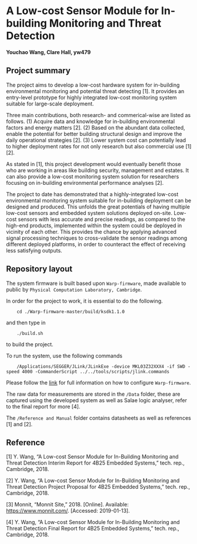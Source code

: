 # A Low-cost Sensor Module for In-building Monitoring and Threat Detection

**Youchao Wang, Clare Hall, yw479**

## Project summary
The project aims to develop a low-cost hardware system for in-building environmental monitoring and potential threat detecting [1]. It provides an entry-level prototype for highly integrated low-cost monitoring system suitable for large-scale deployment.

Three main contributions, both research- and commerical-wise are listed as follows. (1) Acquire data and knowledge for in-building environmental factors and energy matters [2]. (2) Based on the abundant data collected, enable the potential for better building structural design and improve the daily operational strategies [2]. (3) Lower system cost can potentially lead to higher deployment rates for not only research but also commercial use [1][2].

As stated in [1], this project development would eventually benefit those who are working in areas like building security, management and estates. It can also provide a low-cost monitoring system solution for researchers focusing on in-building environmental performance analyses [2].

The project to date has demonstrated that a highly-integrated low-cost environmental monitoring system suitable for in-building deployment can be designed and produced. This unfolds the great potentials of having multiple low-cost sensors and embedded system solutions deployed on-site. Low-cost sensors with less accurate and precise readings, as compared to the high-end products, implemented within the system could be deployed in vicinity of each other. This provides the chance by applying advanced signal processing techniques to cross-validate the sensor readings among different deployed platforms, in order to counteract the effect of receiving less satisfying outputs.

## Repository layout

The system firmware is built based upon `Warp-firmware`, made available to public by `Physical Computation Laboratory, Cambridge`.

In order for the project to work, it is essential to do the following.

        cd ./Warp-firmware-master/build/ksdk1.1.0

and then type in

        ./build.sh

to build the project.

To run the system, use the following commands

        /Applications/SEGGER/JLink/JLinkExe -device MKL03Z32XXX4 -if SWD -speed 4000 -CommanderScript ../../tools/scripts/jlink.commands

Please follow the [link](https://github.com/physical-computation/Warp-firmware) for full information on how to configure `Warp-firmware`.

The raw data for measurements are stored in the `/Data` folder, these are captured using the developed system as well as Salae logic analyser, refer to the final report for more [4].

The `/Reference and Manual` folder contains datasheets as well as references [1] and [2].

## Reference
[1] Y. Wang, “A Low-cost Sensor Module for In-Building Monitoring and Threat Detection Interim Report for
4B25 Embedded Systems,” tech. rep., Cambridge, 2018.

[2] Y. Wang, “A Low-cost Sensor Module for In-Building Monitoring and Threat Detection Project Proposal
for 4B25 Embedded Systems,” tech. rep., Cambridge, 2018.

[3] Monnit, “Monnit Site,” 2018. [Online]. Available: https://www.monnit.com/. [Accessed: 2019-01-13].

[4] Y. Wang, “A Low-cost Sensor Module for In-Building Monitoring and Threat Detection Final Report
for 4B25 Embedded Systems,” tech. rep., Cambridge, 2018.
